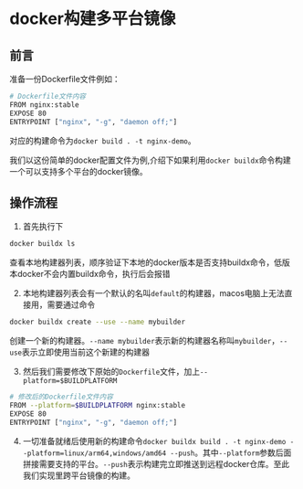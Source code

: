 # docker构建多平台镜像

## 前言

准备一份Dockerfile文件例如：

```bash
# Dockerfile文件内容
FROM nginx:stable
EXPOSE 80
ENTRYPOINT ["nginx", "-g", "daemon off;"]
```

对应的构建命令为`docker build . -t nginx-demo`。

我们以这份简单的docker配置文件为例,介绍下如果利用`docker buildx`命令构建一个可以支持多个平台的docker镜像。

## 操作流程

1. 首先执行下

```bash
docker buildx ls
```

查看本地构建器列表，顺序验证下本地的docker版本是否支持buildx命令，低版本docker不会内置buildx命令，执行后会报错

2. 本地构建器列表会有一个默认的名叫`default`的构建器，macos电脑上无法直接用，需要通过命令

```bash
docker buildx create --use --name mybuilder
```

创建一个新的构建器。`--name mybuilder`表示新的构建器名称叫`mybuilder`，`--use`表示立即使用当前这个新建的构建器

3. 然后我们需要修改下原始的`Dockerfile`文件，加上`--platform=$BUILDPLATFORM`

```bash
# 修改后的Dockerfile文件内容
FROM --platform=$BUILDPLATFORM nginx:stable
EXPOSE 80
ENTRYPOINT ["nginx", "-g", "daemon off;"]
```

4. 一切准备就绪后使用新的构建命令`docker buildx build . -t nginx-demo --platform=linux/arm64,windows/amd64 --push`。其中`--platform`参数后面拼接需要支持的平台。`--push`表示构建完立即推送到远程docker仓库。至此我们实现里跨平台镜像的构建。

